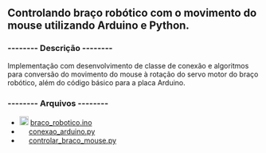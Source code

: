<h2>Controlando braço robótico com o movimento do mouse utilizando Arduino e Python.</h2>

<h3>-------- Descrição --------</h3>
<p>Implementação com desenvolvimento de classe de conexão e algoritmos para conversão do movimento do mouse à rotação do servo motor do braço robótico, além do código básico para a placa Arduino.

<h3>-------- Arquivos --------</h3>

<ul>
  
<li>
  <img src="https://img.icons8.com/color/48/000000/arduino.png" width="18"/>
  <a href="https://github.com/Audrey-Teles/Braco-Robotico/blob/main/braco_robotico.ino">braco_robotico.ino<a><br>
</li>
<li>
  <img src="https://user-images.githubusercontent.com/68817384/145720834-9a644d88-592a-4919-b92d-50f69aee5519.png" width="15"/>
  <a href="https://github.com/Audrey-Teles/Braco-Robotico/blob/main/conexao_arduino.py">conexao_arduino.py</a><br></li>
<li>
  <img src="https://user-images.githubusercontent.com/68817384/145720834-9a644d88-592a-4919-b92d-50f69aee5519.png" width="15"/>
  <a href="https://github.com/Audrey-Teles/Braco-Robotico/blob/main/controlar_braco_mouse.py">controlar_braco_mouse.py</a><br>
</li>
    
</ul>
